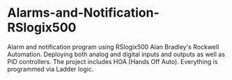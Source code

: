 # Alarms-and-Notification-RSlogix500
Alarm and notification program using RSlogix500 Alan Bradley's Rockwell Automation. Deploying both analog and digital inputs and outputs as well as PID controllers. The project includes HOA (Hands Off Auto). Everything is programmed via Ladder logic.

